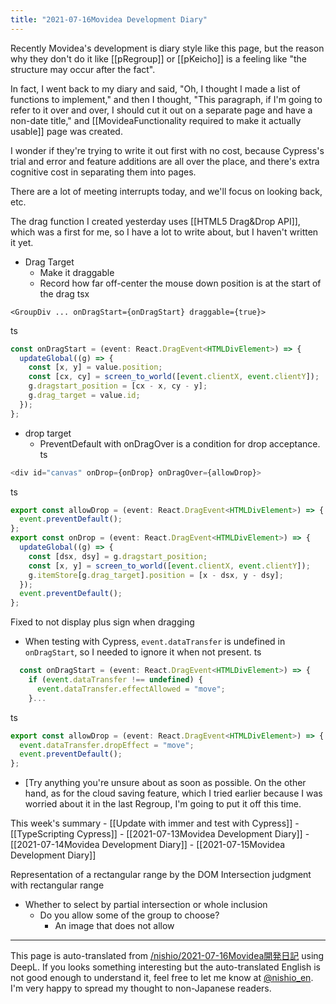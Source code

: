 ```yaml
---
title: "2021-07-16Movidea Development Diary"
---
```


Recently Movidea's development is diary style like this page, but the reason why they don't do it like [[pRegroup]] or [[pKeicho]] is a feeling like "the structure may occur after the fact".

In fact, I went back to my diary and said, "Oh, I thought I made a list of functions to implement," and then I thought, "This paragraph, if I'm going to refer to it over and over, I should cut it out on a separate page and have a non-date title," and [[MovideaFunctionality required to make it actually usable]] page was created.

I wonder if they're trying to write it out first with no cost, because Cypress's trial and error and feature additions are all over the place, and there's extra cognitive cost in separating them into pages.

There are a lot of meeting interrupts today, and we'll focus on looking back, etc.

The drag function I created yesterday uses [[HTML5 Drag&Drop API]], which was a first for me, so I have a lot to write about, but I haven't written it yet.
- Drag Target
    - Make it draggable
    - Record how far off-center the mouse down position is at the start of the drag
tsx

```
<GroupDiv ... onDragStart={onDragStart} draggable={true}>
```

ts

```typescript
const onDragStart = (event: React.DragEvent<HTMLDivElement>) => {
  updateGlobal((g) => {
    const [x, y] = value.position;
    const [cx, cy] = screen_to_world([event.clientX, event.clientY]);
    g.dragstart_position = [cx - x, cy - y];
    g.drag_target = value.id;
  });
};
```

- drop target
    - PreventDefault with onDragOver is a condition for drop acceptance.
ts

```typescript
<div id="canvas" onDrop={onDrop} onDragOver={allowDrop}>
```

ts

```typescript
export const allowDrop = (event: React.DragEvent<HTMLDivElement>) => {
  event.preventDefault();
};
export const onDrop = (event: React.DragEvent<HTMLDivElement>) => {
  updateGlobal((g) => {
    const [dsx, dsy] = g.dragstart_position;
    const [x, y] = screen_to_world([event.clientX, event.clientY]);
    g.itemStore[g.drag_target].position = [x - dsx, y - dsy];
  });
  event.preventDefault();
};
```


Fixed to not display plus sign when dragging
- When testing with Cypress, `event.dataTransfer` is undefined in `onDragStart`, so I needed to ignore it when not present.
ts

```typescript
  const onDragStart = (event: React.DragEvent<HTMLDivElement>) => {
    if (event.dataTransfer !== undefined) {
      event.dataTransfer.effectAllowed = "move";
    }...
```

ts

```typescript
export const allowDrop = (event: React.DragEvent<HTMLDivElement>) => {
  event.dataTransfer.dropEffect = "move";
  event.preventDefault();
};
```



- [Try anything you're unsure about as soon as possible.
On the other hand, as for the cloud saving feature, which I tried earlier because I was worried about it in the last Regroup, I'm going to put it off this time.

This week's summary
    - [[Update with immer and test with Cypress]]
    - [[TypeScripting Cypress]]
    - [[2021-07-13Movidea Development Diary]]
    - [[2021-07-14Movidea Development Diary]]
    - [[2021-07-15Movidea Development Diary]]

Representation of a rectangular range by the DOM
Intersection judgment with rectangular range
- Whether to select by partial intersection or whole inclusion
    - Do you allow some of the group to choose?
        - An image that does not allow


---
This page is auto-translated from [/nishio/2021-07-16Movidea開発日記](https://scrapbox.io/nishio/2021-07-16Movidea開発日記) using DeepL. If you looks something interesting but the auto-translated English is not good enough to understand it, feel free to let me know at [@nishio_en](https://twitter.com/nishio_en). I'm very happy to spread my thought to non-Japanese readers.